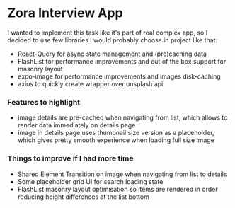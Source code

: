 # Zora Interview App

I wanted to implement this task like it's part of real complex app, so I decided to use few libraries I would probably choose in project like that:
- React-Query for async state management and (pre)caching data
- FlashList for performance improvements and out of the box support for masonry layout
- expo-image for performance improvements and images disk-caching
- axios to quickly create wrapper over unsplash api

### Features to highlight
- image details are pre-cached when navigating from list, which allows to render data immediately on details page
- image in details page uses thumbnail size version as a placeholder, which gives pretty smooth experience when loading full size image

### Things to improve if I had more time
- Shared Element Transition on image when navigating from list to details
- Some placeholder grid UI for search loading state
- FlashList masonry layout optimisation so items are rendered in order reducing height differences at the list bottom
